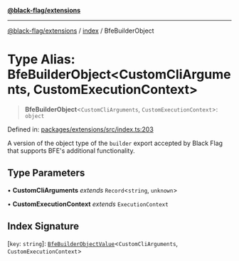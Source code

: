 [**@black-flag/extensions**](../../README.md)

***

[@black-flag/extensions](../../README.md) / [index](../README.md) / BfeBuilderObject

# Type Alias: BfeBuilderObject\<CustomCliArguments, CustomExecutionContext\>

> **BfeBuilderObject**\<`CustomCliArguments`, `CustomExecutionContext`\>: `object`

Defined in: [packages/extensions/src/index.ts:203](https://github.com/Xunnamius/black-flag/blob/1b1b5b597cf8302c1cc5affdd2e1dd9189034907/packages/extensions/src/index.ts#L203)

A version of the object type of the `builder` export accepted by Black Flag
that supports BFE's additional functionality.

## Type Parameters

• **CustomCliArguments** *extends* `Record`\<`string`, `unknown`\>

• **CustomExecutionContext** *extends* `ExecutionContext`

## Index Signature

\[`key`: `string`\]: [`BfeBuilderObjectValue`](BfeBuilderObjectValue.md)\<`CustomCliArguments`, `CustomExecutionContext`\>
